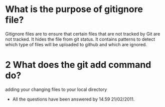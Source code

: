 # What is the purpose of gitignore file?
Gitignore files are to ensure that certain files that are not tracked by Git are not tracked. It hides the file from git status. It contains patterns to detect which type of files will be uploaded to github and which are ignored.

# 2 What does the git add command do?
adding your changing files to your local directory

- All the questions have been answered by 14.59 21/02/2011.
